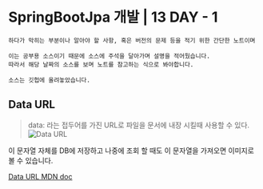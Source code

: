 # SpringBootJpa 개발 | 13 DAY - 1
```
하다가 막히는 부분이나 알아야 할 사항, 혹은 버전의 문제 등을 적기 위한 간단한 노트이며

이는 공부용 소스이기 때문에 소스에 주석을 달아가며 설명을 적어뒀습니다.
따라서 해당 날짜의 소스를 보며 노트를 참고하는 식으로 봐야합니다.

소스는 깃헙에 올려놓았습니다.
```

## Data URL

>  data: 라는 접두어를 가진 URL로 파일을 문서에 내장 시킬때 사용할 수 있다.
![Data URL](../images/2022/08/17/DataURL1.png)

이 문자열 자체를 DB에 저장하고 나중에 조회 할 때도 이 문자열을 가져오면 이미지로 볼 수 있습니다.

[Data URL MDN doc](https://developer.mozilla.org/ko/docs/Web/HTTP/Basics_of_HTTP/Data_URLs)

